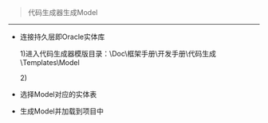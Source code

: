 > 代码生成器生成Model

---

* 连接持久层即Oracle实体库

     1\)进入代码生成器模版目录：\Doc\框架手册\开发手册\代码生成\Templates\Model

     2\)



* 选择Model对应的实体表
* 生成Model并加载到项目中




